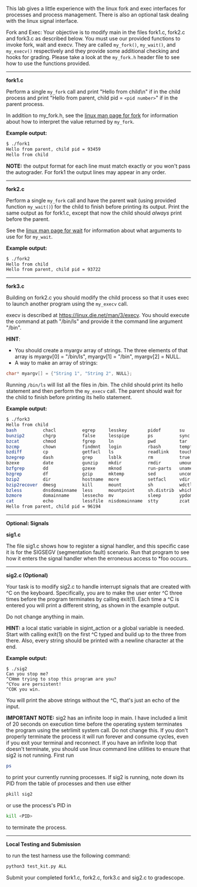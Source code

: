 This lab gives a little experience with the linux fork and exec interfaces
for processes and process management. There is also an optional task dealing
with the linux signal interface.

Fork and Exec:
Your objective is to modify main in the files fork1.c, fork2.c and fork3.c as described below. You must use our provided functions to invoke
fork, wait and execv. They are called `my_fork()`, `my_wait()`, and `my_execv()` respectively and they provide some additional checking and hooks for grading. Please take a look at the `my_fork.h` header file to see how to use the functions provided. 

---

**fork1.c** 

Perform a single `my_fork` call and
print "Hello from child\n" if in the child process and
print "Hello from parent, child pid = `<pid number>`" if in the parent process.

In addition to my_fork.h, see the [linux man page for fork](https://man7.org/linux/man-pages/man2/fork.2.html) for information about how to interpret the value returned by `my_fork`.

**Example output:**
```bash
$ ./fork1
Hello from parent, child pid = 93459
Hello from child
```

**NOTE:** the output format for each line must match exactly or 
you won't pass the autograder. For fork1 the output lines may appear in any order. 

---
**fork2.c**

Perform a single `my_fork` call and have the parent wait (using provided function `my_wait()`) for the child to finish
before printing its output.  Print the same output as for fork1.c, except that now the child
should *always* print before the parent.

See the [linux man page for wait](https://man7.org/linux/man-pages/man2/wait.2.html) for information about what arguments to use for
for `my_wait`.

**Example output:**
```bash
$ ./fork2
Hello from child
Hello from parent, child pid = 93722
```

---

**fork3.c**

Building on fork2.c you should modify the child process so that it uses exec to launch another program 
using the `my_execv` call. 

execv is described at https://linux.die.net/man/3/execv. You should execute the command at path "/bin/ls" and provide it the command line argument "/bin". 

**HINT**: 
- You should create a myargv array of strings. The three elements of that array is myargv[0] = "/bin/ls", myargv[1] = "/bin", myargv[2] = NULL.
- A way to make an array of strings:
```c++
char* myargv[] = {"String 1", "String 2", NULL};
```

Running `/bin/ls` will list all the files in /bin. The child should print its hello statement and then perform the `my_execv` call.
The parent should wait for the child to finish before printing its hello statement.

**Example output:**
```bash
$ ./fork3
Hello from child
bash          chacl          egrep     lesskey        pidof       su            zcmp
bunzip2       chgrp          false     lesspipe       ps          sync          zdiff
bzcat         chmod          fgrep     ln             pwd         tar           zegrep
bzcmp         chown          findmnt   login          rbash       tempfile      zfgrep
bzdiff        cp             getfacl   ls             readlink    touch         zforce
bzegrep       dash           grep      lsblk          rm          true          zgrep
bzexe         date           gunzip    mkdir          rmdir       umount        zless
bzfgrep       dd             gzexe     mknod          run-parts   uname         zmore
bzgrep        df             gzip      mktemp         sed         uncompress    znew
bzip2         dir            hostname  more           setfacl     vdir
bzip2recover  dmesg          kill      mount          sh          wdctl
bzless        dnsdomainname  less      mountpoint     sh.distrib  which
bzmore        domainname     lessecho  mv             sleep       ypdomainname
cat           echo           lessfile  nisdomainname  stty        zcat
Hello from parent, child pid = 96194
```

---

**Optional: Signals**

**sig1.c**

The file sig1.c shows how to register a signal handler, and this specific
case it is for the SIGSEGV (segmentation fault) scenario. Run that program to
see how it enters the signal handler when the erroneous access to *foo occurs.

--- 
**sig2.c (Optional)**

Your task is to modify sig2.c to handle interrupt signals that are created with 
^C on the keyboard. Specifically, you are to make the user enter ^C three times
before the program terminates by calling exit(1). Each time a ^C is entered you will print a
different string, as shown in the example output.

Do not change anything in main.

**HINT:** a local static variable in sigint_action or a global variable is needed.
Start with calling exit(1) on the first ^C typed and build up to the three from there. Also,
every string should be printed with a newline character at the end.

**Example output:**
```
$ ./sig2
Can you stop me?
^CHmm trying to stop this program are you?
^CYou are persistent!
^COK you win.
```

You will print the above strings without the ^C, that's just an echo of the input.

**IMPORTANT NOTE:** sig2 has an infinite loop in main. I have included a limit of 20 seconds
on execution time before the operating system terminates the program using the
setrlimit system call.  Do not change this. If you don't properly terminate
the process it will run forever and consume cycles, even if you exit your terminal and reconnect. If you have an infinite loop that doesn't terminate, you should use linux
command line utilities to ensure that sig2 is not running.
First run 
```bash
ps
```
to print your currently running processes. If sig2 is running, note down its PID from the table of processes and then use either
```bash
pkill sig2
```
or use the process's PID in
```bash
kill <PID>
``` 
to terminate the process.  

---

**Local Testing and Submission**

to run the test harness use the following command:
```bash
python3 test_kit.py ALL
```

Submit your completed fork1.c, fork2.c, fork3.c and sig2.c to gradescope.